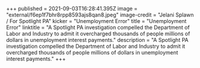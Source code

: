 +++
published = 2021-09-03T16:28:41.395Z
image = "external/f6ep1f7bhr8rpp8593ajs8qan8.jpeg"
image-credit = "Jelani Splawn / For Spotlight PA"
kicker = "Unemployment Error"
title = "Unemployment Error"
linktitle = "A Spotlight PA investigation compelled the Department of Labor and Industry to admit it overcharged thousands of people millions of dollars in unemployment interest payments."
description = "A Spotlight PA investigation compelled the Department of Labor and Industry to admit it overcharged thousands of people millions of dollars in unemployment interest payments."
+++
